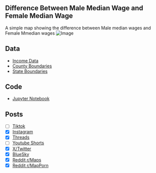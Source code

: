 ## Difference Between Male Median Wage and Female Median Wage
A simple map showing the difference between Male median wages and Female Mmedian wages
![Image](https://drive.google.com/uc?export=view&id=1Ni_evS9LySHTwFEUDVgKUDvi3AJZEukS)

## Data
* [Income Data](https://data.census.gov/table/ACSDT5Y2023.B20002)
* [County Boundaries](https://www.census.gov/geographies/mapping-files/time-series/geo/cartographic-boundary.html)
* [State Boundaries](https://www.census.gov/geographies/mapping-files/time-series/geo/carto-boundary-file.html)

## Code
* [Jupyter Notebook](FormatData.ipynb)

## Posts
- [ ] [Tiktok]()
- [x] [Instagram](https://www.instagram.com/p/DO6WSOFET1T/)
- [x] [Threads](https://www.threads.com/@vinemapper/post/DO6WSvMkc3A)
- [ ] [Youtube Shorts]()
- [x] [X/Twitter](https://x.com/VineMapper/status/1970167477058642130)
- [x] [BlueSky](https://bsky.app/profile/vinemapper.bsky.social/post/3lzgu74bv222t)
- [x] [Reddit r/Maps](https://www.reddit.com/r/Maps/comments/1nnrm40/difference_between_male_median_wage_and_female/)
- [x] [Reddit r/MapPorn](https://www.reddit.com/r/MapPorn/comments/1nnrlw6/difference_between_male_median_wage_and_female/)
